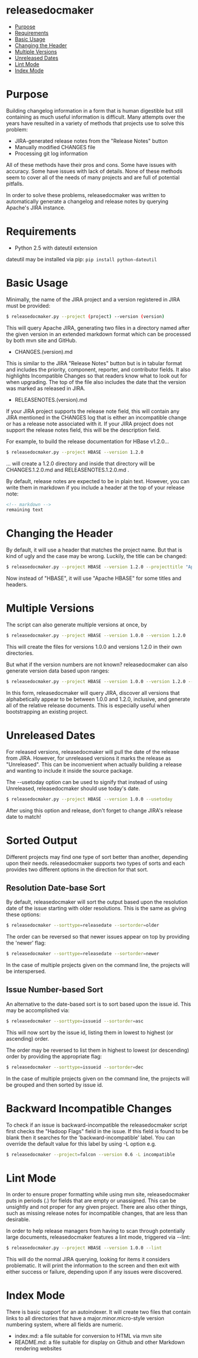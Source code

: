 <!---
  Licensed to the Apache Software Foundation (ASF) under one
  or more contributor license agreements.  See the NOTICE file
  distributed with this work for additional information
  regarding copyright ownership.  The ASF licenses this file
  to you under the Apache License, Version 2.0 (the
  "License"); you may not use this file except in compliance
  with the License.  You may obtain a copy of the License at

    http://www.apache.org/licenses/LICENSE-2.0

  Unless required by applicable law or agreed to in writing,
  software distributed under the License is distributed on an
  "AS IS" BASIS, WITHOUT WARRANTIES OR CONDITIONS OF ANY
  KIND, either express or implied.  See the License for the
  specific language governing permissions and limitations
  under the License.
-->

releasedocmaker
===============

* [Purpose](#Purpose)
* [Requirements](#Requirements)
* [Basic Usage](#Basic_Usage)
* [Changing the Header](#Changing_the_Header)
* [Multiple Versions](#Multiple_Versions)
* [Unreleased Dates](#Unreleased_Dates)
* [Lint Mode](#Lint_Mode)
* [Index Mode](#Index_Mode)

# Purpose

Building changelog information in a form that is human digestible but still containing as much useful information is difficult.  Many attempts over the years have resulted in a variety of methods that projects use to solve this problem:

* JIRA-generated release notes from the "Release Notes" button
* Manually modified CHANGES file
* Processing git log information

All of these methods have their pros and cons.  Some have issues with accuracy.  Some have issues with lack of details. None of these methods seem to cover all of the needs of many projects and are full of potential pitfalls.

In order to solve these problems, releasedocmaker was written to automatically generate a changelog and release notes by querying Apache's JIRA instance.

# Requirements

* Python 2.5 with dateutil extension

dateutil may be installed via pip:  `pip install python-dateutil`

# Basic Usage

Minimally, the name of the JIRA project and a version registered in JIRA must be provided:

```bash
$ releasedocmaker.py --project (project) --version (version)
```

This will query Apache JIRA, generating two files in a directory named after the given version in an extended markdown format which can be processed by both mvn site and GitHub.

* CHANGES.(version).md

This is similar to the JIRA "Release Notes" button but is in tabular format and includes the priority, component, reporter, and contributor fields.  It also highlights Incompatible Changes so that readers know what to look out for when upgrading. The top of the file also includes the date that the version was marked as released in JIRA.


* RELEASENOTES.(version).md

If your JIRA project supports the release note field, this will contain any JIRA mentioned in the CHANGES log that is either an incompatible change or has a release note associated with it.  If your JIRA project does not support the release notes field, this will be the description field.

For example, to build the release documentation for HBase v1.2.0...

```bash
$ releasedocmaker.py --project HBASE --version 1.2.0
```

... will create a 1.2.0 directory and inside that directory will be CHANGES.1.2.0.md and RELEASENOTES.1.2.0.md .

By default, release notes are expected to be in plain text.  However, you can write them in markdown if you include a header at the top of your release note:

```xml
<!-- markdown -->
remaining text
```

# Changing the Header

By default, it will use a header that matches the project name.  But that is kind of ugly and the case may be wrong.  Luckily, the title can be changed:

```bash
$ releasedocmaker.py --project HBASE --version 1.2.0 --projecttitle "Apache HBase"
```

Now instead of "HBASE", it will use "Apache HBASE" for some titles and headers.

# Multiple Versions

The script can also generate multiple versions at once, by

```bash
$ releasedocmaker.py --project HBASE --version 1.0.0 --version 1.2.0
```

This will create the files for versions 1.0.0 and versions 1.2.0 in their own directories.

But what if the version numbers are not known?  releasedocmaker can also generate version data based upon ranges:

```bash
$ releasedocmaker.py --project HBASE --version 1.0.0 --version 1.2.0 --range
```

In this form, releasedocmaker will query JIRA, discover all versions that alphabetically appear to be between 1.0.0 and 1.2.0, inclusive, and generate all of the relative release documents.  This is especially useful when bootstrapping an existing project.

# Unreleased Dates

For released versions, releasedocmaker will pull the date of the release from JIRA.  However, for unreleased versions it marks the release as "Unreleased". This can be inconvenient when actually building a release and wanting to include it inside the source package.

The --usetoday option can be used to signify that instead of using Unreleased, releasedocmaker should use today's date.

```bash
$ releasedocmaker.py --project HBASE --version 1.0.0 --usetoday
```

After using this option and release, don't forget to change JIRA's release date to match!

# Sorted Output

Different projects may find one type of sort better than another, depending upon their needs.  releasedocmaker supports two types of sorts and each provides two different options in the direction for that sort.

## Resolution Date-base Sort

By default, releasedocmaker will sort the output based upon the resolution date of the issue starting with older resolutions.  This is the same as giving these options:

```bash
$ releasedocmaker --sorttype=releasedate --sortorder=older
```

The order can be reversed so that newer issues appear on top by providing the 'newer' flag:

```bash
$ releasedocmaker --sorttype=releasedate --sortorder=newer
```

In the case of multiple projects given on the command line, the projects will be interspersed.

## Issue Number-based Sort

An alternative to the date-based sort is to sort based upon the issue id.  This may be accomplished via:

```bash
$ releasedocmaker --sorttype=issueid --sortorder=asc
```

This will now sort by the issue id, listing them in lowest to highest (or ascending) order.

The order may be reversed to list them in highest to lowest (or descending) order by providing the appropriate flag:

```bash
$ releasedocmaker --sorttype=issueid --sortorder=dec
```

In the case of multiple projects given on the command line, the projects will be grouped and then sorted by issue id.

# Backward Incompatible Changes

To check if an issue is backward-incompatible the releasedocmaker script first checks the "Hadoop Flags" field in the 
issue. If this field is found to be blank then it searches for the 'backward-incompatible' label. You can override the 
default value for this label by using -L option e.g.

```bash
$ releasedocmaker --project=falcon --version 0.6 -L incompatible
```

# Lint Mode

In order to ensure proper formatting while using mvn site, releasedocmaker puts in periods (.) for fields that are empty or unassigned.  This can be unsightly and not proper for any given project.  There are also other things, such as missing release notes for incompatible changes, that are less than desirable.

In order to help release managers from having to scan through potentially large documents, releasedocmaker features a lint mode, triggered via --lint:

```bash
$ releasedocmaker.py --project HBASE --version 1.0.0 --lint
```

This will do the normal JIRA querying, looking for items it considers problematic.  It will print the information to the screen and then exit with either success or failure, depending upon if any issues were discovered.

# Index Mode

There is basic support for an autoindexer.  It will create two files that contain links to all directories that have a major.minor.micro-style version numbering system, where all fields are numeric.

  * index.md: a file suitable for conversion to HTML via mvn site
  * README.md: a file suitable for display on Github and other Markdown rendering websites

